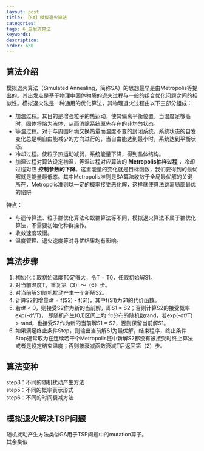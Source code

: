 ```yaml
---
layout: post
title: 【SA】模拟退火算法
categories:
tags: 6_启发式算法
keywords:
description:
order: 650
---
```

## 算法介绍
模拟退火算法（Simulated Annealing，简称SA）的思想最早是由Metropolis等提出的。其出发点是基于物理中固体物质的退火过程与一般的组合优化问题之间的相似性。模拟退火法是一种通用的优化算法，其物理退火过程由以下三部分组成：
- 加温过程。其目的是增强粒子的热运动，使其偏离平衡位置。当温度足够高时，固体将熔为液体，从而消除系统原先存在的非均匀状态。
- 等温过程。对于与周围环境交换热量而温度不变的封闭系统，系统状态的自发变化总是朝自由能减少的方向进行的，当自由能达到最小时，系统达到平衡状态。
- 冷却过程。使粒子热运动减弱，系统能量下降，得到晶体结构。
- 加温过程对算法设定初温，等温过程对应算法的 **Metropolis抽样过程** ，冷却过程对应 **控制参数的下降**。这里能量的变化就是目标函数，我们要得到的最优解就是能量最低态。其中Metropolis准则是SA算法收敛于全局最优解的关键所在，Metropolis准则以一定的概率接受恶化解，这样就使算法跳离局部最优的陷阱  


特点：
- 与遗传算法、粒子群优化算法和蚁群算法等不同，模拟退火算法不属于群优化算法，不需要初始化种群操作。
- 收敛速度较慢。
- 温度管理、退火速度等对寻优结果均有影响。


## 算法步骤

1. 初始化：取初始温度T0足够大，令T = T0，任取初始解S1。
2. 对当前温度T，重复第（3）～（6）步。
3. 对当前解S1随机扰动产生一个新解S2。
4. 计算S2的增量df = f(S2) - f(S1)，其中f(S1)为S1的代价函数。
5. 若df < 0，则接受S2作为新的当前解，即S1 = S2；否则计算S2的接受概率exp(-df/T)， 即随机产生(0,1)区间上均
匀分布的随机数rand，若exp(-df/T) > rand，也接受S2作为新的当前解S1 = S2，否则保留当前解S1。
6. 如果满足终止条件Stop，则输出当前解S1为最优解，结束程序，终止条件Stop通常取为在连续若干个Metropolis链中新解S2都没有被接受时终止算法或者是设定结束温度；否则按衰减函数衰减T后返回第（2）步。


## 算法变种
step3：不同的随机扰动产生方法  
step5：不同的概率表示形式  
step6：不同的时间衰减方法


## 模拟退火解决TSP问题
随机扰动产生方法类似GA用于TSP问题中的mutation算子。  
其余类似
